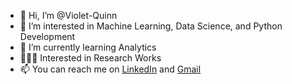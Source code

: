 - 👋 Hi, I’m @Violet-Quinn
- 👀 I’m interested in Machine Learning, Data Science, and Python Development
- 🌱 I’m currently learning Analytics
- 🧑🏻‍🏫 Interested in Research Works
- 📫 You can reach me on [LinkedIn](https://www.linkedin.com/in/altar-ravi/) and [Gmail](https://altarravik@gmail.com)

<!---
Violet-Quinn/Violet-Quinn is a ✨ special ✨ repository because its `README.md` (this file) appears on your GitHub profile.
You can click the Preview link to take a look at your changes.
--->
